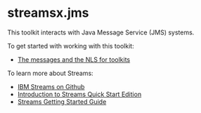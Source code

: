 # streamsx.jms

This toolkit interacts with Java Message Service (JMS) systems.



To get started with working with this toolkit:

* [The messages and the NLS for toolkits](https://github.com/IBMStreams/administration/wiki/Messages-and-National-Language-Support-for-toolkits)



To learn more about Streams:

* [IBM Streams on Github](http://ibmstreams.github.io)
* [Introduction to Streams Quick Start Edition](http://ibmstreams.github.io/streamsx.documentation/docs/4.3/qse-intro/)
* [Streams Getting Started Guide](http://ibmstreams.github.io/streamsx.documentation/docs/4.3/qse-getting-started/)


